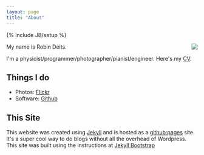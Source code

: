 ```yaml
---
layout: page
title: "About"
---
```

{% include JB/setup %}

<img src="http://www.gravatar.com/avatar/1ae757387e4f961dca8e5dc91fb83d57?s=150" style="float:right;padding-left:10px" />
My name is Robin Deits.

I'm a
physicist/programmer/photographer/pianist/engineer. 
Here's my [CV](/assets/Robin_Deits_CV.pdf).

## Things I do
* Photos: [Flickr](http://www.flickr.com/photos/26769928@N02/)
* Software: [Github](https://github.com/rdeits)

## This Site
This website was created using [Jekyll](https://github.com/mojombo/jekyll/) and is hosted as a [github:pages](http://pages.github.com/) site. It's a super cool way to do blogs without all the overhead of Wordpress. This site was built using the instructions at [Jekyll Bootstrap](http://jekyllbootstrap.com/usage/jekyll-quick-start.html)
